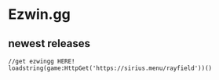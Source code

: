 # Ezwin.gg
## newest releases
    //get ezwingg HERE!
    loadstring(game:HttpGet('https://sirius.menu/rayfield'))()
